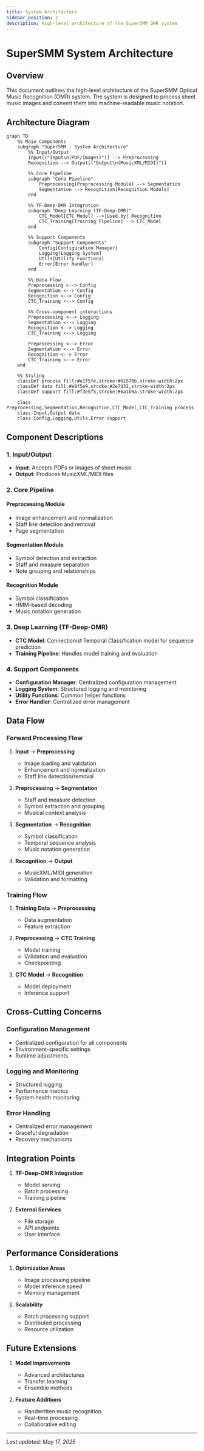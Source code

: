```yaml
---
title: System Architecture
sidebar_position: 2
description: High-level architecture of the SuperSMM OMR system
---
```


# SuperSMM System Architecture

## Overview

This document outlines the high-level architecture of the SuperSMM Optical Music Recognition (OMR) system. The system is designed to process sheet music images and convert them into machine-readable music notation.

## Architecture Diagram

```mermaid
graph TD
    %% Main Components
    subgraph "SuperSMM - System Architecture"
        %% Input/Output
        Input[("Input\n(PDF/Images)")] --> Preprocessing
        Recognition --> Output[("Output\n(MusicXML/MIDI)")]
        
        %% Core Pipeline
        subgraph "Core Pipeline"
            Preprocessing[Preprocessing Module] --> Segmentation
            Segmentation --> Recognition[Recognition Module]
        end
        
        %% TF-Deep-OMR Integration
        subgraph "Deep Learning (TF-Deep-OMR)"
            CTC_Model[CTC Model] -->|Used by| Recognition
            CTC_Training[Training Pipeline] --> CTC_Model
        end
        
        %% Support Components
        subgraph "Support Components"
            Config[Configuration Manager]
            Logging[Logging System]
            Utils[Utility Functions]
            Error[Error Handler]
        end
        
        %% Data Flow
        Preprocessing <--> Config
        Segmentation <--> Config
        Recognition <--> Config
        CTC_Training <--> Config
        
        %% Cross-component interactions
        Preprocessing <--> Logging
        Segmentation <--> Logging
        Recognition <--> Logging
        CTC_Training <--> Logging
        
        Preprocessing <--> Error
        Segmentation <--> Error
        Recognition <--> Error
        CTC_Training <--> Error
    end

    %% Styling
    classDef process fill:#e1f5fe,stroke:#01579b,stroke-width:2px
    classDef data fill:#e8f5e9,stroke:#2e7d32,stroke-width:2px
    classDef support fill:#f3e5f5,stroke:#6a1b9a,stroke-width:2px
    
    class Preprocessing,Segmentation,Recognition,CTC_Model,CTC_Training process
    class Input,Output data
    class Config,Logging,Utils,Error support
```

## Component Descriptions

### 1. Input/Output
- **Input**: Accepts PDFs or images of sheet music
- **Output**: Produces MusicXML/MIDI files

### 2. Core Pipeline

#### Preprocessing Module
- Image enhancement and normalization
- Staff line detection and removal
- Page segmentation

#### Segmentation Module
- Symbol detection and extraction
- Staff and measure separation
- Note grouping and relationships

#### Recognition Module
- Symbol classification
- HMM-based decoding
- Music notation generation

### 3. Deep Learning (TF-Deep-OMR)
- **CTC Model**: Connectionist Temporal Classification model for sequence prediction
- **Training Pipeline**: Handles model training and evaluation

### 4. Support Components
- **Configuration Manager**: Centralized configuration management
- **Logging System**: Structured logging and monitoring
- **Utility Functions**: Common helper functions
- **Error Handler**: Centralized error management

## Data Flow

### Forward Processing Flow
1. **Input** → **Preprocessing**
   - Image loading and validation
   - Enhancement and normalization
   - Staff line detection/removal

2. **Preprocessing** → **Segmentation**
   - Staff and measure detection
   - Symbol extraction and grouping
   - Musical context analysis

3. **Segmentation** → **Recognition**
   - Symbol classification
   - Temporal sequence analysis
   - Music notation generation

4. **Recognition** → **Output**
   - MusicXML/MIDI generation
   - Validation and formatting

### Training Flow
1. **Training Data** → **Preprocessing**
   - Data augmentation
   - Feature extraction

2. **Preprocessing** → **CTC Training**
   - Model training
   - Validation and evaluation
   - Checkpointing

3. **CTC Model** → **Recognition**
   - Model deployment
   - Inference support

## Cross-Cutting Concerns

### Configuration Management
- Centralized configuration for all components
- Environment-specific settings
- Runtime adjustments

### Logging and Monitoring
- Structured logging
- Performance metrics
- System health monitoring

### Error Handling
- Centralized error management
- Graceful degradation
- Recovery mechanisms

## Integration Points

1. **TF-Deep-OMR Integration**
   - Model serving
   - Batch processing
   - Training pipeline

2. **External Services**
   - File storage
   - API endpoints
   - User interface

## Performance Considerations

1. **Optimization Areas**
   - Image processing pipeline
   - Model inference speed
   - Memory management

2. **Scalability**
   - Batch processing support
   - Distributed processing
   - Resource utilization

## Future Extensions

1. **Model Improvements**
   - Advanced architectures
   - Transfer learning
   - Ensemble methods

2. **Feature Additions**
   - Handwritten music recognition
   - Real-time processing
   - Collaborative editing

---

*Last updated: May 17, 2025*
